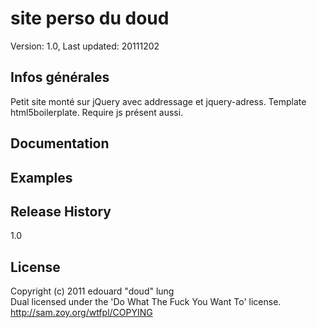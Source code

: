 # site perso du doud
Version: 1.0, Last updated: 20111202

## Infos générales ##
Petit site monté sur jQuery avec addressage et jquery-adress. Template html5boilerplate. Require js présent aussi.
## Documentation ##

## Examples ##

## Release History ##
1.0
## License ##
Copyright (c) 2011 edouard "doud" lung  
Dual licensed under the 'Do What The Fuck You Want To' license.
http://sam.zoy.org/wtfpl/COPYING